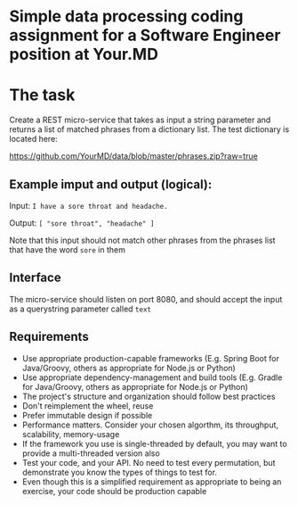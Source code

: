 # Simple data processing coding assignment for a Software Engineer position at Your.MD

# The task

Create a REST micro-service that takes as input a string 
parameter and returns a list of matched phrases from a dictionary list.
The test dictionary is located here:

https://github.com/YourMD/data/blob/master/phrases.zip?raw=true

## Example imput and output (logical):

Input: ```I have a sore throat and headache.```

Output: ```[ "sore throat", "headache" ]```

Note that this input should not match other phrases from the phrases list that have the word `sore` in them

## Interface

The micro-service should listen on port 8080, and should accept the input as a querystring parameter called `text`

## Requirements

* Use appropriate production-capable frameworks (E.g. Spring Boot for Java/Groovy, others as appropriate for Node.js or Python)
* Use appropriate dependency-management and build tools (E.g. Gradle for Java/Groovy, others as appropriate for Node.js or Python)
* The project's structure and organization should follow best practices
* Don't reimplement the wheel, reuse
* Prefer immutable design if possible
* Performance matters. Consider your chosen algorthm, its throughput, scalability, memory-usage
* If the framework you use is single-threaded by default, you may want to provide a multi-threaded version also
* Test your code, and your API. No need to test every permutation, but demonstrate you know the types of things to test for.
* Even though this is a simplified requirement as appropriate to being an exercise, your code should be production capable
